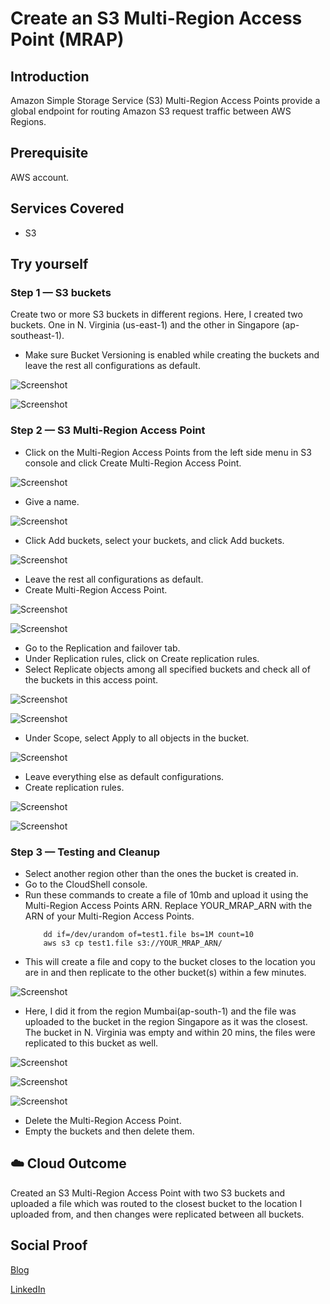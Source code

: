 # Create an S3 Multi-Region Access Point (MRAP)

## Introduction

Amazon Simple Storage Service (S3) Multi-Region Access Points provide a global endpoint for routing Amazon S3 request traffic between AWS Regions.

## Prerequisite

AWS account.

## Services Covered

- S3

## Try yourself

### Step 1 — S3 buckets
Create two or more S3 buckets in different regions. Here, I created two buckets. One in N. Virginia (us-east-1) and the other in Singapore (ap-southeast-1).
- Make sure Bucket Versioning is enabled while creating the buckets and leave the rest all configurations as default.

![Screenshot](https://github.com/aaditunni/100DaysOfCloud/blob/main/Journey/065/day65.JPG)

![Screenshot](https://github.com/aaditunni/100DaysOfCloud/blob/main/Journey/065/day65.1.JPG)


### Step 2 — S3 Multi-Region Access Point
- Click on the Multi-Region Access Points from the left side menu in S3 console and click Create Multi-Region Access Point.

![Screenshot](https://github.com/aaditunni/100DaysOfCloud/blob/main/Journey/065/day65.2.JPG)

- Give a name.

![Screenshot](https://github.com/aaditunni/100DaysOfCloud/blob/main/Journey/065/day65.3.JPG)

- Click Add buckets, select your buckets, and click Add buckets.

![Screenshot](https://github.com/aaditunni/100DaysOfCloud/blob/main/Journey/065/day65.4.JPG)

- Leave the rest all configurations as default.
- Create Multi-Region Access Point.

![Screenshot](https://github.com/aaditunni/100DaysOfCloud/blob/main/Journey/065/day65.5.JPG)

![Screenshot](https://github.com/aaditunni/100DaysOfCloud/blob/main/Journey/065/day65.6.JPG)

- Go to the Replication and failover tab.
- Under Replication rules, click on Create replication rules.
- Select Replicate objects among all specified buckets and check all of the buckets in this access point.

![Screenshot](https://github.com/aaditunni/100DaysOfCloud/blob/main/Journey/065/day65.7.JPG)

![Screenshot](https://github.com/aaditunni/100DaysOfCloud/blob/main/Journey/065/day65.8.JPG)

- Under Scope, select Apply to all objects in the bucket.

![Screenshot](https://github.com/aaditunni/100DaysOfCloud/blob/main/Journey/065/day65.9.JPG)

- Leave everything else as default configurations.
- Create replication rules.

![Screenshot](https://github.com/aaditunni/100DaysOfCloud/blob/main/Journey/065/day65.10.JPG)

![Screenshot](https://github.com/aaditunni/100DaysOfCloud/blob/main/Journey/065/day65.11.JPG)

### Step 3 — Testing and Cleanup
- Select another region other than the ones the bucket is created in.
- Go to the CloudShell console.
- Run these commands to create a file of 10mb and upload it using the Multi-Region Access Points ARN. Replace YOUR_MRAP_ARN with the ARN of your Multi-Region Access Points.
    ```
        dd if=/dev/urandom of=test1.file bs=1M count=10
        aws s3 cp test1.file s3://YOUR_MRAP_ARN/
    ```
- This will create a file and copy to the bucket closes to the location you are in and then replicate to the other bucket(s) within a few minutes. 

![Screenshot](https://github.com/aaditunni/100DaysOfCloud/blob/main/Journey/065/day65.12.JPG)

- Here, I did it from the region Mumbai(ap-south-1) and the file was uploaded to the bucket in the region Singapore as it was the closest. The bucket in N. Virginia was empty and within 20 mins, the files were replicated to this bucket as well.

![Screenshot](https://github.com/aaditunni/100DaysOfCloud/blob/main/Journey/065/day65.13.JPG)

![Screenshot](https://github.com/aaditunni/100DaysOfCloud/blob/main/Journey/065/day65.14.JPG)

![Screenshot](https://github.com/aaditunni/100DaysOfCloud/blob/main/Journey/065/day65.15.JPG)

- Delete the Multi-Region Access Point.
- Empty the buckets and then delete them.

## ☁️ Cloud Outcome

Created an S3 Multi-Region Access Point with two S3 buckets and uploaded a file which was routed to the closest bucket to the location I uploaded from, and then changes were replicated between all buckets.

## Social Proof

[Blog](https://dev.to/aaditunni/create-an-s3-multi-region-access-point-mrap-466j)

[LinkedIn](https://www.linkedin.com/posts/aaditunni_100daysofcloud-aws-cloud-activity-7038620861532114944-Y-aa?utm_source=share&utm_medium=member_desktop)
